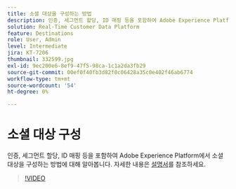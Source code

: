```yaml
---
title: 소셜 대상을 구성하는 방법
description: 인증, 세그먼트 할당, ID 매핑 등을 포함하여 Adobe Experience Platform에서 소셜 대상을 구성하는 방법에 대해 알아봅니다.
solution: Real-Time Customer Data Platform
feature: Destinations
role: User, Admin
level: Intermediate
jira: KT-7206
thumbnail: 332599.jpg
exl-id: 9ec200e6-8ef9-47f5-98ca-1c1a2da3fb29
source-git-commit: 00ef0f40fb3d82f0c06428a35c0e402f46ab6774
workflow-type: tm+mt
source-wordcount: '54'
ht-degree: 0%

---
```


# 소셜 대상 구성

인증, 세그먼트 할당, ID 매핑 등을 포함하여 Adobe Experience Platform에서 소셜 대상을 구성하는 방법에 대해 알아봅니다. 자세한 내용은 [설명서](https://experienceleague.adobe.com/docs/experience-platform/destinations/catalog/social/overview.html)를 참조하세요.

>[!VIDEO](https://video.tv.adobe.com/v/332599/?learn=on)

